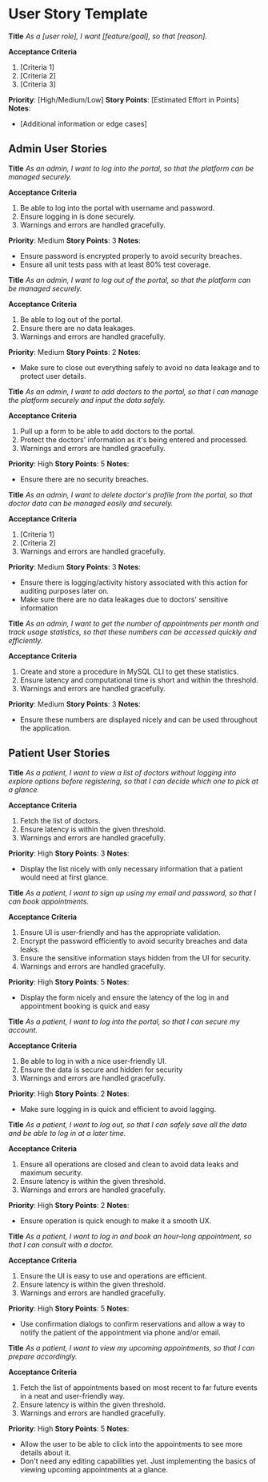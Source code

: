 # User Story Template

**Title**
_As a [user role], I want [feature/goal], so that [reason]._

**Acceptance Criteria**
1. [Criteria 1]
2. [Criteria 2]
3. [Criteria 3]

**Priority**: [High/Medium/Low]
**Story Points**: [Estimated Effort in Points]
**Notes**:
- [Additional information or edge cases]

## Admin User Stories

**Title**
_As an admin, I want to log into the portal, so that the platform can be managed securely._

**Acceptance Criteria**
1. Be able to log into the portal with username and password.
2. Ensure logging in is done securely.
3. Warnings and errors are handled gracefully.

**Priority**: Medium
**Story Points**: 3
**Notes**:
- Ensure password is encrypted properly to avoid security breaches.
- Ensure all unit tests pass with at least 80% test coverage.

**Title**
_As an admin, I want to log out of the portal, so that the platform can be managed securely._

**Acceptance Criteria**
1. Be able to log out of the portal.
2. Ensure there are no data leakages.
3. Warnings and errors are handled gracefully.

**Priority**: Medium
**Story Points**: 2
**Notes**:
- Make sure to close out everything safely to avoid no data leakage and to protect user details.

**Title**
_As an admin, I want to add doctors to the portal, so that I can manage the platform securely and input the data safely._

**Acceptance Criteria**
1. Pull up a form to be able to add doctors to the portal.
2. Protect the doctors' information as it's being entered and processed.
3. Warnings and errors are handled gracefully.

**Priority**: High
**Story Points**: 5
**Notes**:
- Ensure there are no security breaches.

**Title**
_As an admin, I want to delete doctor's profile from the portal, so that doctor data can be managed easily and securely._

**Acceptance Criteria**
1. [Criteria 1]
2. [Criteria 2]
3. Warnings and errors are handled gracefully.

**Priority**: Medium
**Story Points**: 3
**Notes**:
- Ensure there is logging/activity history associated with this action for auditing purposes later on.
- Make sure there are no data leakages due to doctors' sensitive information

**Title**
_As an admin, I want to get the number of appointments per month and track usage statistics, so that these numbers can be accessed quickly and efficiently._

**Acceptance Criteria**
1. Create and store a procedure in MySQL CLI to get these statistics.
2. Ensure latency and computational time is short and within the threshold.
3. Warnings and errors are handled gracefully.

**Priority**: Medium
**Story Points**: 3
**Notes**:
- Ensure these numbers are displayed nicely and can be used throughout the application.

## Patient User Stories

**Title**
_As a patient, I want to view a list of doctors without logging into explore options before registering, so that I can decide which one to pick at a glance._

**Acceptance Criteria**
1. Fetch the list of doctors.
2. Ensure latency is within the given threshold.
3. Warnings and errors are handled gracefully.

**Priority**: High
**Story Points**: 3
**Notes**:
- Display the list nicely with only necessary information that a patient would need at first glance.

**Title**
_As a patient, I want to sign up using my email and password, so that I can book appointments._

**Acceptance Criteria**
1. Ensure UI is user-friendly and has the appropriate validation.
2. Encrypt the password efficiently to avoid security breaches and data leaks.
3. Ensure the sensitive information stays hidden from the UI for security.
4. Warnings and errors are handled gracefully.

**Priority**: High
**Story Points**: 5
**Notes**:
- Display the form nicely and ensure the latency of the log in and appointment booking is quick and easy

**Title**
_As a patient, I want to log into the portal, so that I can secure my account._

**Acceptance Criteria**
1. Be able to log in with a nice user-friendly UI.
2. Ensure the data is secure and hidden for security
3. Warnings and errors are handled gracefully.

**Priority**: High
**Story Points**: 2
**Notes**:
- Make sure logging in is quick and efficient to avoid lagging.

**Title**
_As a patient, I want to log out, so that I can safely save all the data and be able to log in at a later time._

**Acceptance Criteria**
1. Ensure all operations are closed and clean to avoid data leaks and maximum security.
2. Ensure latency is within the given threshold.
3. Warnings and errors are handled gracefully.

**Priority**: High
**Story Points**: 2
**Notes**:
- Ensure operation is quick enough to make it a smooth UX.

**Title**
_As a patient, I want to log in and book an hour-long appointment, so that I can consult with a doctor._

**Acceptance Criteria**
1. Ensure the UI is easy to use and operations are efficient.
2. Ensure latency is within the given threshold.
3. Warnings and errors are handled gracefully.

**Priority**: High
**Story Points**: 5
**Notes**:
- Use confirmation dialogs to confirm reservations and allow a way to notify the patient of the appointment via phone and/or email.

**Title**
_As a patient, I want to view my upcoming appointments, so that I can prepare accordingly._

**Acceptance Criteria**
1. Fetch the list of appointments based on most recent to far future events in a neat and user-friendly way.
2. Ensure latency is within the given threshold.
3. Warnings and errors are handled gracefully.

**Priority**: High
**Story Points**: 5
**Notes**:
- Allow the user to be able to click into the appointments to see more details about it.
- Don't need any editing capabilities yet. Just implementing the basics of viewing upcoming appointments at a glance.
